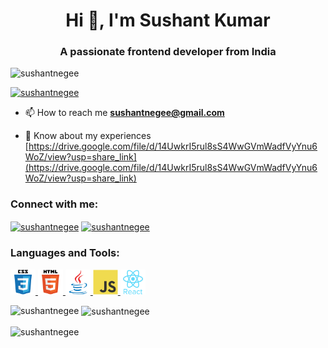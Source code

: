 <h1 align="center">Hi 👋, I'm Sushant Kumar</h1>
<h3 align="center">A passionate frontend developer from India</h3>

<p align="left"> <img src="https://komarev.com/ghpvc/?username=sushantnegee&label=Profile%20views&color=0e75b6&style=flat" alt="sushantnegee" /> </p>

<p align="left"> <a href="https://github.com/ryo-ma/github-profile-trophy"><img src="https://github-profile-trophy.vercel.app/?username=sushantnegee" alt="sushantnegee" /></a> </p>

- 📫 How to reach me **sushantnegee@gmail.com**

- 📄 Know about my experiences [https://drive.google.com/file/d/14UwkrI5rul8sS4WwGVmWadfVyYnu6WoZ/view?usp=share_link](https://drive.google.com/file/d/14UwkrI5rul8sS4WwGVmWadfVyYnu6WoZ/view?usp=share_link)

<h3 align="left">Connect with me:</h3>
<p align="left">
<a href="https://instagram.com/sushantnegee" target="blank"><img align="center" src="https://raw.githubusercontent.com/rahuldkjain/github-profile-readme-generator/master/src/images/icons/Social/instagram.svg" alt="sushantnegee" height="30" width="40" /></a>
<a href="https://www.leetcode.com/sushantnegee" target="blank"><img align="center" src="https://raw.githubusercontent.com/rahuldkjain/github-profile-readme-generator/master/src/images/icons/Social/leet-code.svg" alt="sushantnegee" height="30" width="40" /></a>
</p>

<h3 align="left">Languages and Tools:</h3>
<p align="left"> <a href="https://www.w3schools.com/css/" target="_blank" rel="noreferrer"> <img src="https://raw.githubusercontent.com/devicons/devicon/master/icons/css3/css3-original-wordmark.svg" alt="css3" width="40" height="40"/> </a> <a href="https://www.w3.org/html/" target="_blank" rel="noreferrer"> <img src="https://raw.githubusercontent.com/devicons/devicon/master/icons/html5/html5-original-wordmark.svg" alt="html5" width="40" height="40"/> </a> <a href="https://www.java.com" target="_blank" rel="noreferrer"> <img src="https://raw.githubusercontent.com/devicons/devicon/master/icons/java/java-original.svg" alt="java" width="40" height="40"/> </a> <a href="https://developer.mozilla.org/en-US/docs/Web/JavaScript" target="_blank" rel="noreferrer"> <img src="https://raw.githubusercontent.com/devicons/devicon/master/icons/javascript/javascript-original.svg" alt="javascript" width="40" height="40"/> </a> <a href="https://reactjs.org/" target="_blank" rel="noreferrer"> <img src="https://raw.githubusercontent.com/devicons/devicon/master/icons/react/react-original-wordmark.svg" alt="react" width="40" height="40"/> </a> </p>

<p><img align="left" src="https://github-readme-stats.vercel.app/api/top-langs?username=sushantnegee&show_icons=true&locale=en&layout=compact" alt="sushantnegee" /></p>

<p>&nbsp;<img align="center" src="https://github-readme-stats.vercel.app/api?username=sushantnegee&show_icons=true&locale=en" alt="sushantnegee" /></p>

<p><img align="center" src="https://github-readme-streak-stats.herokuapp.com/?user=sushantnegee&" alt="sushantnegee" /></p>
